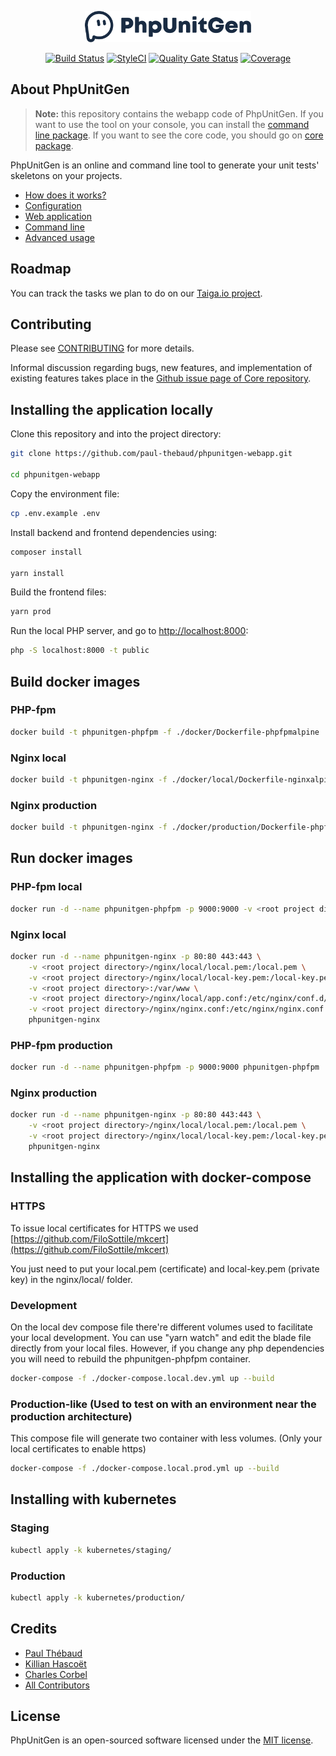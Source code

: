 <p align="center"><img src="https://raw.githubusercontent.com/paul-thebaud/phpunitgen-webapp/master/resources/svg/logo.svg?sanitize=true" alt="PhpUnitGen" height="50"></p>

<p align="center">
<a href="https://travis-ci.org/paul-thebaud/phpunitgen-webapp" target="_blank"><img src="https://travis-ci.org/paul-thebaud/phpunitgen-webapp.svg?branch=master" alt="Build Status"></a>
<a href="https://github.styleci.io/repos/190246860" target="_blank"><img src="https://github.styleci.io/repos/190246860/shield?branch=master&style=flat" alt="StyleCI"></a>
<a href="https://sonarcloud.io/dashboard?id=paul-thebaud_phpunitgen-webapp" target="_blank"><img src="https://sonarcloud.io/api/project_badges/measure?project=paul-thebaud_phpunitgen-webapp&metric=alert_status" alt="Quality Gate Status"></a>
<a href="https://sonarcloud.io/dashboard?id=paul-thebaud_phpunitgen-webapp" target="_blank"><img src="https://sonarcloud.io/api/project_badges/measure?project=paul-thebaud_phpunitgen-webapp&metric=coverage" alt="Coverage"></a>
</p>

## About PhpUnitGen

> **Note:** this repository contains the webapp code of PhpUnitGen. If you want to use
> the tool on your console, you can install the
> [command line package](https://github.com/paul-thebaud/phpunitgen-console). 
> If you want to see the core code, you should go on
> [core package](https://github.com/paul-thebaud/phpunitgen-core).

PhpUnitGen is an online and command line tool to generate your unit tests'
skeletons on your projects.

- [How does it works?](https://phpunitgen.io/docs#/en/how-does-it-works)
- [Configuration](https://phpunitgen.io/docs#/en/configuration)
- [Web application](https://phpunitgen.io/docs#/en/webapp)
- [Command line](https://phpunitgen.io/docs#/en/command-line)
- [Advanced usage](https://phpunitgen.io/docs#/en/advanced-usage)

## Roadmap

You can track the tasks we plan to do on our
[Taiga.io project](https://tree.taiga.io/project/paul-thebaud-phpunitgen/kanban).

## Contributing

Please see [CONTRIBUTING](CONTRIBUTING.md) for more details.

Informal discussion regarding bugs, new features, and implementation of
existing features takes place in the
[Github issue page of Core repository](https://github.com/paul-thebaud/phpunitgen-core/issues).

## Installing the application locally

Clone this repository and into the project directory:

```bash
git clone https://github.com/paul-thebaud/phpunitgen-webapp.git

cd phpunitgen-webapp
```

Copy the environment file:

```bash
cp .env.example .env
```

Install backend and frontend dependencies using:

```bash
composer install

yarn install
```

Build the frontend files:

```bash
yarn prod
```

Run the local PHP server, and go to [http://localhost:8000](http://localhost:8000):

```bash
php -S localhost:8000 -t public
```

## Build docker images

### PHP-fpm

```bash
docker build -t phpunitgen-phpfpm -f ./docker/Dockerfile-phpfpmalpine .
```

### Nginx local

```bash
docker build -t phpunitgen-nginx -f ./docker/local/Dockerfile-nginxalpine .
```

### Nginx production

```bash
docker build -t phpunitgen-nginx -f ./docker/production/Dockerfile-phpfpmalpine .
```

## Run docker images

### PHP-fpm local

```bash
docker run -d --name phpunitgen-phpfpm -p 9000:9000 -v <root project directory>:/var/wwww phpunitgen-phpfpm
```

### Nginx local
```bash
docker run -d --name phpunitgen-nginx -p 80:80 443:443 \
    -v <root project directory>/nginx/local/local.pem:/local.pem \
    -v <root project directory>/nginx/local/local-key.pem:/local-key.pem \
    -v <root project directory>:/var/www \
    -v <root project directory>/nginx/local/app.conf:/etc/nginx/conf.d/default.conf \
    -v <root project directory>/nginx/nginx.conf:/etc/nginx/nginx.conf \
    phpunitgen-nginx
```

### PHP-fpm production

```bash
docker run -d --name phpunitgen-phpfpm -p 9000:9000 phpunitgen-phpfpm
```

### Nginx production
```bash
docker run -d --name phpunitgen-nginx -p 80:80 443:443 \
    -v <root project directory>/nginx/local/local.pem:/local.pem \
    -v <root project directory>/nginx/local/local-key.pem:/local-key.pem \
    phpunitgen-nginx
```

## Installing the application with docker-compose

### HTTPS

To issue local certificates for HTTPS we used [https://github.com/FiloSottile/mkcert](https://github.com/FiloSottile/mkcert)

You just need to put your local.pem (certificate) and local-key.pem (private key) in the nginx/local/ folder.

### Development

On the local dev compose file there're different volumes used to facilitate your local development.
You can use "yarn watch" and edit the blade file directly from your local files.
However, if you change any php dependencies you will need to rebuild the phpunitgen-phpfpm container.

```bash
docker-compose -f ./docker-compose.local.dev.yml up --build
```

### Production-like (Used to test on with an environment near the production architecture)

This compose file will generate two container with less volumes. (Only your local certificates to enable https)

```bash
docker-compose -f ./docker-compose.local.prod.yml up --build
```

## Installing with kubernetes

### Staging

```bash
kubectl apply -k kubernetes/staging/
```

### Production

```bash
kubectl apply -k kubernetes/production/
```

## Credits

- [Paul Thébaud](https://github/paul-thebaud)
- [Killian Hascoët](https://github.com/KillianH)
- [Charles Corbel](https://dribbble.com/CorbelC)
- [All Contributors](https://github.com/paul-thebaud/phpunitgen-core/graphs/contributors)

## License

PhpUnitGen is an open-sourced software licensed under the
[MIT license](https://opensource.org/licenses/MIT).
